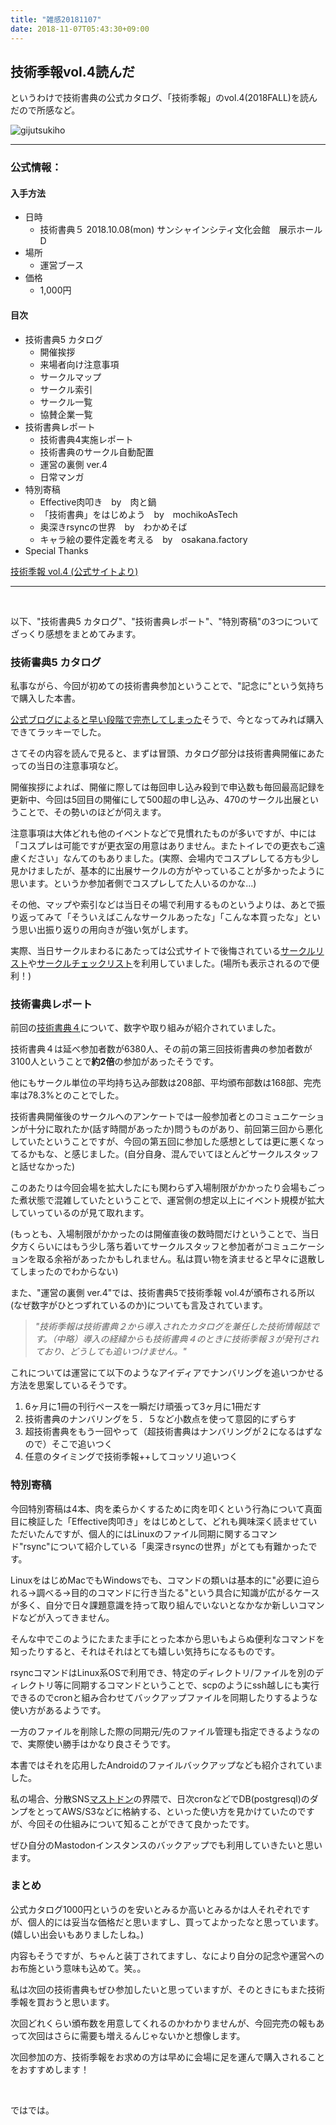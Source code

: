 ```yaml
---
title: "雑感20181107"
date: 2018-11-07T05:43:30+09:00
---
```


## 技術季報vol.4読んだ

<!--more-->

というわけで技術書典の公式カタログ、「技術季報」のvol.4(2018FALL)を読んだので所感など。

![gijutsukiho](/images/2018/1107_1.jpg)

----

### 公式情報：

#### 入手方法

* 日時
    * 技術書典５ 2018.10.08(mon) サンシャインシティ文化会館　展示ホールD
* 場所
    * 運営ブース
* 価格
    * 1,000円

#### 目次

* 技術書典5 カタログ
    * 開催挨拶
    * 来場者向け注意事項
    * サークルマップ
    * サークル索引
    * サークル一覧
    * 協賛企業一覧
* 技術書典レポート
    * 技術書典4実施レポート
    * 技術書典のサークル自動配置
    * 運営の裏側 ver.4
    * 日常マンガ
* 特別寄稿
    * Effective肉叩き　by　肉と鍋
    * 「技術書典」をはじめよう　by　mochikoAsTech
    * 奥深きrsyncの世界　by　わかめそば
    * キャラ絵の要件定義を考える　by　osakana.factory
* Special Thanks

<a target="_black" href="https://techbookfest.org/journal/4">技術季報 vol.4 (公式サイトより)</a>

----

<br>

以下、"技術書典5 カタログ"、"技術書典レポート"、"特別寄稿"の3つについてざっくり感想をまとめてみます。

### 技術書典5 カタログ

私事ながら、今回が初めての技術書典参加ということで、"記念に"という気持ちで購入した本書。

<a targeto="_blank" href="https://blog.techbookfest.org/2018/07/13/tbf04-report/">公式ブログによると早い段階で完売してしまった</a>そうで、今となってみれば購入できてラッキーでした。

さてその内容を読んで見ると、まずは冒頭、カタログ部分は技術書典開催にあたっての当日の注意事項など。

開催挨拶によれば、開催に際しては毎回申し込み殺到で申込数も毎回最高記録を更新中、今回は5回目の開催にして500超の申し込み、470のサークル出展ということで、その勢いのほどが伺えます。

注意事項は大体どれも他のイベントなどで見慣れたものが多いですが、中には「コスプレは可能ですが更衣室の用意はありません。またトイレでの更衣もご遠慮ください」なんてのもありました。(実際、会場内でコスプレしてる方も少し見かけましたが、基本的に出展サークルの方がやっていることが多かったように思います。というか参加者側でコスプレしてた人いるのかな...)

その他、マップや索引などは当日その場で利用するものというよりは、あとで振り返ってみて「そういえばこんなサークルあったな」「こんな本買ったな」という思い出振り返りの用向きが強い気がします。

実際、当日サークルまわるにあたっては公式サイトで後悔されている<a target="_blank" href="https://techbookfest.org/event/tbf05/circle">サークルリスト</a>や<a target="_blank" href="https://techbookfest.org/event/tbf05/circle/checklist">サークルチェックリスト</a>を利用していました。(場所も表示されるので便利！)

### 技術書典レポート

前回の<a target="_blank" href="https://techbookfest.org/event/tbf04">技術書典４</a>について、数字や取り組みが紹介されていました。

技術書典４は延べ参加者数が6380人、その前の第三回技術書典の参加者数が3100人ということで**約2倍**の参加があったそうです。

他にもサークル単位の平均持ち込み部数は208部、平均頒布部数は168部、完売率は78.3%とのことでした。

技術書典開催後のサークルへのアンケートでは一般参加者とのコミュニケーションが十分に取れたか(話す時間があったか)問うものがあり、前回第三回から悪化していたということですが、今回の第五回に参加した感想としては更に悪くなってるかもな、と感じました。(自分自身、混んでいてほとんどサークルスタッフと話せなかった)

このあたりは今回会場を拡大したにも関わらず入場制限がかかったり会場もごった煮状態で混雑していたということで、運営側の想定以上にイベント規模が拡大していっているのが見て取れます。

(もっとも、入場制限がかかったのは開催直後の数時間だけということで、当日夕方くらいにはもう少し落ち着いてサークルスタッフと参加者がコミュニケーションを取る余裕があったかもしれません。私は買い物を済ませると早々に退散してしまったのでわからない)

また、"運営の裏側 ver.4"では、技術書典5で技術季報 vol.4が頒布される所以(なぜ数字がひとつずれているのか)についても言及されています。

> _"技術季報は技術書典２から導入されたカタログを兼任した技術情報誌です。（中略）導入の経緯からも技術書典４のときに技術季報３が発刊されており、どうしても追いつけません。"_

これについては運営にて以下のようなアイディアでナンバリングを追いつかせる方法を思案しているそうです。

1. 6ヶ月に1冊の刊行ペースを一瞬だけ頑張って3ヶ月に1冊だす
1. 技術書典のナンバリングを５．５など小数点を使って意図的にずらす
1. 超技術書典をもう一回やって（超技術書典はナンバリングが２になるはずなので）そこで追いつく
1. 任意のタイミングで技術季報++してコッソリ追いつく

### 特別寄稿

今回特別寄稿は4本、肉を柔らかくするために肉を叩くという行為について真面目に検証した「Effective肉叩き」をはじめとして、どれも興味深く読ませていただいたんですが、個人的にはLinuxのファイル同期に関するコマンド"rsync"について紹介している「奥深きrsyncの世界」がとても有難かったです。

LinuxをはじめMacでもWindowsでも、コマンドの類いは基本的に"必要に迫られる→調べる→目的のコマンドに行き当たる"という具合に知識が広がるケースが多く、自分で日々課題意識を持って取り組んでいないとなかなか新しいコマンドなどが入ってきません。

そんな中でこのようにたまたま手にとった本から思いもよらぬ便利なコマンドを知ったりすると、それはそれはとても嬉しい気持ちになるものです。

rsyncコマンドはLinux系OSで利用でき、特定のディレクトリ/ファイルを別のディレクトリ等に同期するコマンドということで、scpのようにssh越しにも実行できるのでcronと組み合わせてバックアップファイルを同期したりするような使い方があるようです。

一方のファイルを削除した際の同期元/先のファイル管理も指定できるようなので、実際使い勝手はかなり良さそうです。

本書ではそれを応用したAndroidのファイルバックアップなども紹介されていました。

私の場合、分散SNS<a target="_blank" href="https://ja.wikipedia.org/wiki/%E3%83%9E%E3%82%B9%E3%83%88%E3%83%89%E3%83%B3_(%E3%83%9F%E3%83%8B%E3%83%96%E3%83%AD%E3%82%B0)">マストドン</a>の界隈で、日次cronなどでDB(postgresql)のダンプをとってAWS/S3などに格納する、といった使い方を見かけていたのですが、今回その仕組みについて知ることができて良かったです。

ぜひ自分のMastodonインスタンスのバックアップでも利用していきたいと思います。

### まとめ

公式カタログ1000円というのを安いとみるか高いとみるかは人それぞれですが、個人的には妥当な価格だと思いますし、買ってよかったなと思っています。(嬉しい出会いもありましたしね。)

内容もそうですが、ちゃんと装丁されてますし、なにより自分の記念や運営へのお布施という意味も込めて。笑。。

私は次回の技術書典もぜひ参加したいと思っていますが、そのときにもまた技術季報を買おうと思います。

次回どれくらい頒布数を用意してくれるのかわかりませんが、今回完売の報もあって次回はさらに需要も増えるんじゃないかと想像します。

次回参加の方、技術季報をお求めの方は早めに会場に足を運んで購入されることをおすすめします！

<br>

ではでは。





